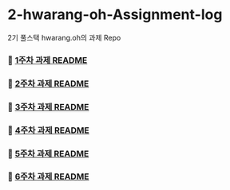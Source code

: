 # 2-hwarang-oh-Assignment-log

2기 풀스택 hwarang.oh의 과제 Repo

### 🔹 [1주차 과제 README](/automessage/README_1주차.md)

### 🔹 [2주차 과제 README](/automessage/README_2주차.md)

### 🔹 [3주차 과제 README](/community/README_3주차.md)

### 🔹 [4주차 과제 README](/community/README_4주차.md)

### 🔹 [5주차 과제 README](/backend/README_5주차.md)

### 🔹 [6주차 과제 README](/backend/README_6주차.md)
